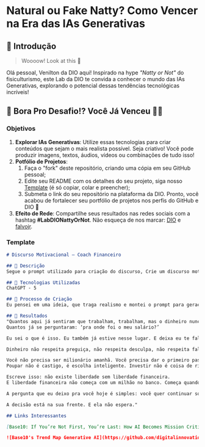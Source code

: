 # Natural ou Fake Natty? Como Vencer na Era das IAs Generativas

## 🚀 Introdução

> Woooow! Look at this 👀

Olá pessoal, Venilton da DIO aqui! Inspirado na hype _"Natty or Not"_ do fisiculturismo, este Lab da DIO te convida a conhecer o mundo das IAs Generativas, explorando o potencial dessas tendências tecnológicas incríveis!

## 🎯 Bora Pro Desafio!? Você Já Venceu 💪🤓

### Objetivos

1. **Explorar IAs Generativas**: Utilize essas tecnologias para criar conteúdos que sejam o mais realista possível. Seja criativo! Você pode produzir imagens, textos, áudios, vídeos ou combinações de tudo isso!
1. **Potfólio de Projetos**:
    1. Faça o "fork" deste repositório, criando uma cópia em seu GitHub pessoal;
    2. Edite seu README com os detalhes do seu projeto, siga nosso [Template](#template) (é só copiar, colar e preencher);
    3. Submeta o link do seu repositório na plataforma da DIO. Pronto, você acabou de fortalecer seu portfólio de projetos nos perfis do GitHub e DIO 🚀
1. **Efeito de Rede**: Compartilhe seus resultados nas redes sociais com a hashtag **#LabDIONattyOrNot**. Não esqueça de nos marcar: [DIO](https://www.linkedin.com/school/dio-makethechange) e [falvojr](https://www.linkedin.com/in/falvojr).

### Template

```markdown
# Discurso Motivacional – Coach Financeiro

## 📒 Descrição
Segue o prompt utilizado para criação do discurso, Crie um discurso motivacional no estilo de um coach financeiro de alto impacto. O tom deve ser realista, inspirador e direto, como se fosse falado em um palco para um público que busca mudar sua vida financeira.

## 🤖 Tecnologias Utilizadas
ChatGPT - 5

## 🧐 Processo de Criação
Eu pensei em uma ideia, que traga realismo e montei o prompt para geração do discurso, revisei e achei que ficou bem parecido com de alguns coach.

## 🚀 Resultados
"Quantos aqui já sentiram que trabalham, trabalham, mas o dinheiro nunca sobra?
Quantos já se perguntaram: ‘pra onde foi o meu salário?’

Eu sei o que é isso. Eu também já estive nesse lugar. E deixa eu te falar uma verdade que talvez doa um pouco: se você não assumir o controle do seu dinheiro, alguém vai controlar ele por você. O banco, o cartão de crédito, os juros.

Dinheiro não respeita preguiça, não respeita desculpa, não respeita falta de planejamento. Mas sabe o que ele respeita? Disciplina. Consistência. Clareza.

Você não precisa ser milionário amanhã. Você precisa dar o primeiro passo hoje.
Poupar não é castigo, é escolha inteligente. Investir não é coisa de rico, é coisa de quem quer parar de ser escravo do salário.

Escreve isso: não existe liberdade sem liberdade financeira.
E liberdade financeira não começa com um milhão no banco. Começa quando você decide parar de gastar com o que não precisa e começa a investir no que vai te dar retorno.

A pergunta que eu deixo pra você hoje é simples: você quer continuar sobrevivendo ou finalmente começar a construir?

A decisão está na sua frente. E ela não espera."

## Links Interessantes

[Base10: If You’re Not First, You’re Last: How AI Becomes Mission Critical](https://base10.vc/post/generative-ai-mission-critical/)

![Base10's Trend Map Generative AI](https://github.com/digitalinnovationone/lab-natty-or-not/assets/730492/f4df26e8-f8f7-4419-8252-c69d73ea930c)
